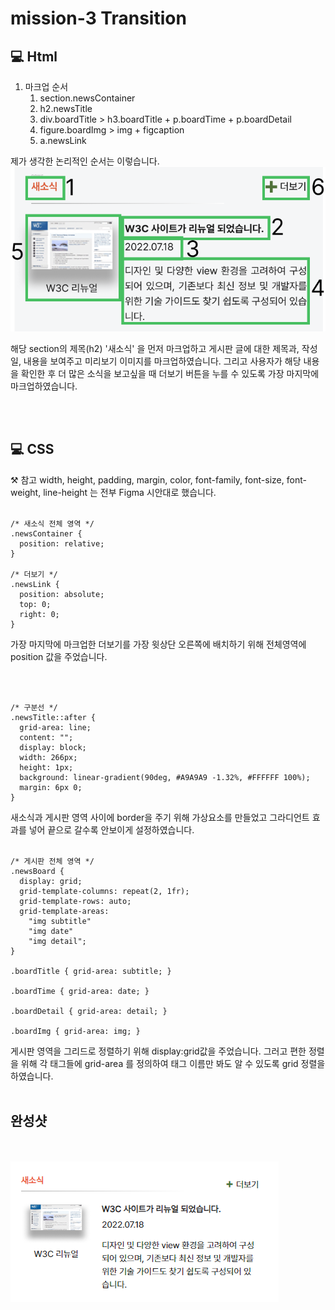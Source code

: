 # mission-3 Transition
## 💻 Html
1. 마크업 순서  
    1. section.newsContainer
    2. h2.newsTitle
    3. div.boardTitle > h3.boardTitle + p.boardTime + p.boardDetail
    4. figure.boardImg > img + figcaption
    5. a.newsLink

제가 생각한 논리적인 순서는 이렇습니다.
<img src="./images/논리적인순서.png">

해당 section의 제목(h2) '새소식' 을 먼저 마크업하고 게시판 글에 대한 제목과, 작성일, 내용을 보여주고 미리보기 이미지를 마크업하였습니다.
그리고 사용자가 해당 내용을 확인한 후 더 많은 소식을 보고싶을 때 더보기 버튼을 누를 수 있도록 가장 마지막에 마크업하였습니다.
<br>

<br>
<br>

## 💻 CSS
⚒️ 참고 width, height, padding, margin, color, font-family, font-size, font-weight, line-height 는 전부 Figma 시안대로 했습니다.
<br>
<br>

```
/* 새소식 전체 영역 */
.newsContainer {
  position: relative;
}

/* 더보기 */
.newsLink {
  position: absolute;
  top: 0;
  right: 0;
}
```
가장 마지막에 마크업한 더보기를 가장 윗상단 오른쪽에 배치하기 위해 전체영역에 position 값을 주었습니다.

<br>
<br>

```
/* 구분선 */
.newsTitle::after {
  grid-area: line;
  content: "";
  display: block;
  width: 266px;
  height: 1px;
  background: linear-gradient(90deg, #A9A9A9 -1.32%, #FFFFFF 100%);
  margin: 6px 0;
}
```
새소식과 게시판 영역 사이에 border을 주기 위해 가상요소를 만들었고 그라디언트 효과를 넣어 끝으로 갈수록 안보이게 설정하였습니다.
<br>
<br>

```
/* 게시판 전체 영역 */
.newsBoard {
  display: grid;
  grid-template-columns: repeat(2, 1fr);
  grid-template-rows: auto;
  grid-template-areas:
    "img subtitle"
    "img date"
    "img detail";
}

.boardTitle { grid-area: subtitle; }

.boardTime { grid-area: date; }

.boardDetail { grid-area: detail; }

.boardImg { grid-area: img; }
```
게시판 영역을 그리드로 정렬하기 위해 display:grid값을 주었습니다. 그러고 편한 정렬을 위해 각 태그들에 grid-area 를 정의하여 태그 이름만 봐도 알 수 있도록 grid 정렬을 하였습니다.
<br>
<br>

## 완성샷

<br>
<br>
<img src="./images/완성샷.png">
